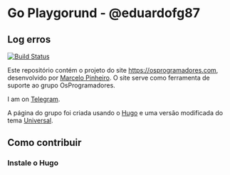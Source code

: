 # Go Playgorund - @eduardofg87
## Log erros
[![Build Status](https://travis-ci.org/OsProgramadores/op-website-hugo.svg?branch=master)](https://travis-ci.org/OsProgramadores/op-website-hugo)

Este repositório contém o projeto do site https://osprogramadores.com, desenvolvido por [Marcelo Pinheiro](https://twitter.com/mpinheir). O site serve como ferramenta de suporte ao grupo OsProgramadores.

I am on [Telegram](https://t.me/eduardofg87).

A página do grupo foi criada usando o [Hugo](https://gohugo.io/) e uma versão modificada do tema [Universal](http://themes.gohugo.io/theme/hugo-universal-theme/).

## Como contribuir

### Instale o Hugo
